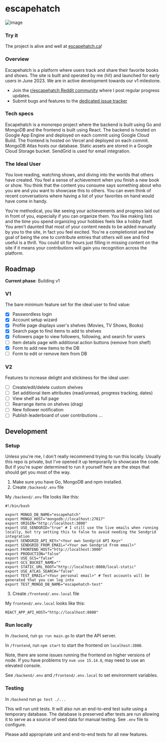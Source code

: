 # escapehatch

![image](https://github.com/JakeStrang1/escapehatch/assets/16689756/7f70f0ad-3d0a-4187-8856-86bf6a6d268d)

### Try it
The project is alive and well at [escapehatch.ca](https://escapehatch.ca)!

### Overview
Escapehatch is a platform where users track and share their favorite books and shows. The site is built and operated by me (hi!) and launched for early users in June 2023. We are in active development towards our v1 milestone.

- Join the [r/escapehatch Reddit community](https://www.reddit.com/r/escapehatch/) where I post regular progress updates.
- Submit bugs and features to the [dedicated issue tracker](https://github.com/JakeStrang1/escapehatch-tracker/issues)

### Tech specs
Escapehatch is a monorepo project where the backend is built using Go and MongoDB and the frontend is built using React. The backend is hosted on Google App Engine and deployed on each commit using Google Cloud Build. The frontend is hosted on Vercel and deployed on each commit. MongoDB Atlas hosts our database. Static assets are stored in a Google Cloud Storage bucket. SendGrid is used for email integration.

### The Ideal User
You love reading, watching shows, and diving into the worlds that others have created. You feel a sense of achievement when you finish a new book or show. You think that the content you consume says something about who you are and you want to showcase this to others. You can even think of recent conversations where having a list of your favorites on hand would have come in handy. 

You're methodical, you like seeing your achievements and progress laid out in front of you, especially if you can organize them. You like making lists and the time you spend organizing your hobbies feels like a hobby itself. You aren't daunted that most of your content needs to be added manually by you to the site, in fact you feel excited. You're a completionist and the goal of being the one to contribute entries that others will see and find useful is a thrill. You could sit for hours just filling in missing content on the site if it means your contributions will gain you recognition across the platform.

## Roadmap
**Current phase**: Building v1

### V1
The bare minimum feature set for the ideal user to find value:

- [x] Passwordless login
- [x] Account setup wizard
- [x] Profile page displays user's shelves (Movies, TV Shows, Books)
- [x] Search page to find items to add to shelves
- [x] Followers page to view followers, following, and search for users
- [ ] Item details page with additional action buttons (remove from shelf)
- [x] Form to add new items to the DB
- [ ] Form to edit or remove item from DB

### V2
Features to increase delight and stickiness for the ideal user:

- [ ] Create/edit/delete custom shelves
- [ ] Set additional item attributes (read/unread, progress tracking, dates) 
- [ ] View shelf as full page
- [ ] Rearrange items on shelves (drag)
- [ ] New follower notification
- [ ] Publish leaderboard of user contributions
...

## Development

### Setup

Unless you're me, I don't really recommend trying to run this locally. Usually this repo is private, but I've opened it up temporarily to showcase the code. But if you're super determined to run it yourself here are the steps that should get you most of the way.

1. Make sure you have Go, MongoDB and npm installed.
2. Create `/backend/.env` file

My `/backend/.env` file looks like this:

```
#!/bin/bash

export MONGO_DB_NAME="escapehatch"
export MONGO_HOST="mongodb://localhost:27017"
export ORIGIN="http://localhost:3000"
export USE_SENDGRID="true" # I still use the live emails when running locally, but try setting this to false to avoid needing the Sendgrid integration
export SENDGRID_API_KEY="<Your own Sendgrid API Key>"
export SENDGRID_FROM_EMAIL="<Your own Sendgrid From email>"
export FRONTEND_HOST="http://localhost:3000"
export PRODUCTION="false"
export USE_GCS="false"
export GCS_BUCKET_NAME=""
export STATIC_URL_ROOT="http://localhost:8080/local-static"
export USE_ATLAS_SEARCH="false"
export TEST_EMAIL="<Your personal email>" # Test accounts will be generated that you can log into
export TEST_MONGO_DB_NAME="escapehatch-test"
```

3. Create `/frontend/.env.local` file

My `frontend/.env.local` looks like this:

```
REACT_APP_API_HOST="http://localhost:8080"
```

### Run locally

In `/backend`, run `go run main.go` to start the API server.

In `/frontend`, run `npm start` to start the frontend on `localhost:3000`.

Note, there are some issues running the frontend on higher versions of node. If you have problems try `nvm use 15.14.0`, may need to use an elevated console.

See `/backend/.env` and `/frontend/.env.local` to set environment variables.

### Testing

In `/backend` run `go test ./...`

This will run unit tests. It will also run an end-to-end test suite using a temporary database. The database is preserved after tests are run allowing it to serve as a source of seed data for manual testing. See `.env` file to configure.

Please add appropriate unit and end-to-end tests for all new features.
